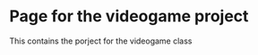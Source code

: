 <h1> 
    Page for the videogame project
</h1>
<p>
    This contains the porject for the videogame class
</p>